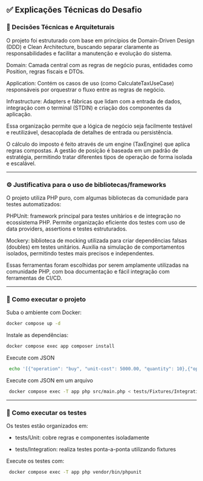 ## ✅ Explicações Técnicas do Desafio

### 🧠 Decisões Técnicas e Arquiteturais
O projeto foi estruturado com base em princípios de Domain-Driven Design (DDD) e Clean Architecture, buscando separar claramente as responsabilidades e facilitar a manutenção e evolução do sistema.

Domain: Camada central com as regras de negócio puras, entidades como Position, regras fiscais e DTOs.

Application: Contém os casos de uso (como CalculateTaxUseCase) responsáveis por orquestrar o fluxo entre as regras de negócio.

Infrastructure: Adapters e fábricas que lidam com a entrada de dados, integração com o terminal (STDIN) e criação dos componentes da aplicação.

Essa organização permite que a lógica de negócio seja facilmente testável e reutilizável, desacoplada de detalhes de entrada ou persistência.

O cálculo do imposto é feito através de um engine (TaxEngine) que aplica regras compostas. A gestão de posição é baseada em um padrão de estratégia, permitindo tratar diferentes tipos de operação de forma isolada e escalável.

___

### ⚙️ Justificativa para o uso de bibliotecas/frameworks
O projeto utiliza PHP puro, com algumas bibliotecas da comunidade para testes automatizados:

PHPUnit: framework principal para testes unitários e de integração no ecossistema PHP. Permite organização eficiente dos testes com uso de data providers, assertions e testes estruturados.

Mockery: biblioteca de mocking utilizada para criar dependências falsas (doubles) em testes unitários. Auxilia na simulação de comportamentos isolados, permitindo testes mais precisos e independentes.

Essas ferramentas foram escolhidas por serem amplamente utilizadas na comunidade PHP, com boa documentação e fácil integração com ferramentas de CI/CD.

___

### 🚀  Como executar o projeto
Suba o ambiente com Docker:

```bash
docker compose up -d
```

Instale as dependências:
```bash
docker compose exec app composer install
```

Execute com JSON

```bash
 echo '[{"operation": "buy", "unit-cost": 5000.00, "quantity": 10},{"operation": "sell", "unit-cost": 4000.00, "quantity": 5},{"operation": "buy", "unit-cost": 15000.00, "quantity": 5},{"operation": "buy", "unit-cost": 4000.00, "quantity": 2},{"operation": "buy", "unit-cost": 23000.00, "quantity": 2},{"operation": "sell", "unit-cost": 20000.00, "quantity": 1},{"operation": "sell", "unit-cost": 12000.00, "quantity": 10},{"operation": "sell", "unit-cost": 15000.00, "quantity": 3}]' | docker compose exec -T app php src/main.php
```

Execute com JSON em um arquivo
```bash
 docker compose exec -T app php src/main.php < tests/Fixtures/Integration/Main/input/multiple-simulations-are-isolated.txt
```

---
### 🧪 Como executar os testes
Os testes estão organizados em:

- tests/Unit: cobre regras e componentes isoladamente

- tests/Integration: realiza testes ponta-a-ponta utilizando fixtures

Execute os testes com:

```bash
 docker compose exec -T app php vendor/bin/phpunit
```